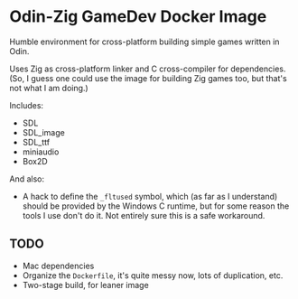 # Odin-Zig GameDev Docker Image

Humble environment for cross-platform building simple games written in Odin.

Uses Zig as cross-platform linker and C cross-compiler for dependencies. (So, I
guess one could use the image for building Zig games too, but that's not what I
am doing.)

Includes:

* SDL
* SDL_image
* SDL_ttf
* miniaudio
* Box2D

And also:

* A hack to define the `_fltused` symbol, which (as far as I understand) should
  be provided by the Windows C runtime, but for some reason the tools I use
  don't do it. Not entirely sure this is a safe workaround.

## TODO

* Mac dependencies
* Organize the `Dockerfile`, it's quite messy now, lots of duplication, etc.
* Two-stage build, for leaner image
